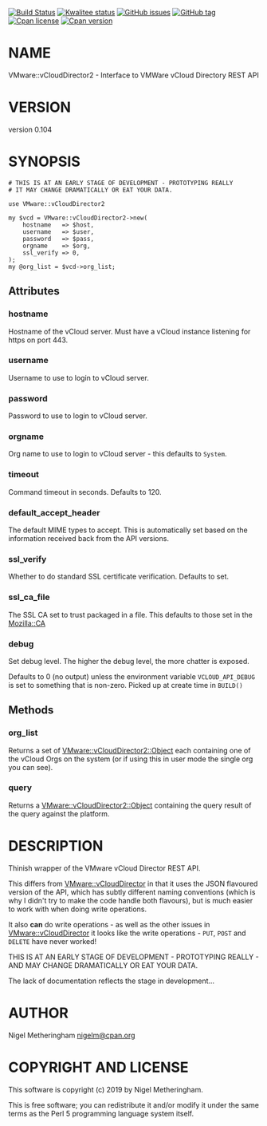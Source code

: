 [![Build Status](https://travis-ci.org/Perl-VMware/VMware-vCloudDirector2.svg?branch=master)](https://travis-ci.org/Perl-VMware/VMware-vCloudDirector2)
[![Kwalitee status](http://cpants.cpanauthors.org/dist/VMware-vCloudDirector2.png)](http://cpants.charsbar.org/dist/overview/VMware-vCloudDirector2)
[![GitHub issues](https://img.shields.io/github/issues/Perl-VMware/VMware-vCloudDirector2.svg)](https://github.com/Perl-VMware/VMware-vCloudDirector2/issues)
[![GitHub tag](https://img.shields.io/github/tag/Perl-VMware/VMware-vCloudDirector2.svg)]()
[![Cpan license](https://img.shields.io/cpan/l/VMware-vCloudDirector2.svg)](https://metacpan.org/release/VMware-vCloudDirector2)
[![Cpan version](https://img.shields.io/cpan/v/VMware-vCloudDirector2.svg)](https://metacpan.org/release/VMware-vCloudDirector2)

# NAME

VMware::vCloudDirector2 - Interface to VMWare vCloud Directory REST API

# VERSION

version 0.104

# SYNOPSIS

    # THIS IS AT AN EARLY STAGE OF DEVELOPMENT - PROTOTYPING REALLY
    # IT MAY CHANGE DRAMATICALLY OR EAT YOUR DATA.

    use VMware::vCloudDirector2

    my $vcd = VMware::vCloudDirector2->new(
        hostname   => $host,
        username   => $user,
        password   => $pass,
        orgname    => $org,
        ssl_verify => 0,
    );
    my @org_list = $vcd->org_list;

## Attributes

### hostname

Hostname of the vCloud server.  Must have a vCloud instance listening for https
on port 443.

### username

Username to use to login to vCloud server.

### password

Password to use to login to vCloud server.

### orgname

Org name to use to login to vCloud server - this defaults to `System`.

### timeout

Command timeout in seconds.  Defaults to 120.

### default\_accept\_header

The default MIME types to accept.  This is automatically set based on the
information received back from the API versions.

### ssl\_verify

Whether to do standard SSL certificate verification.  Defaults to set.

### ssl\_ca\_file

The SSL CA set to trust packaged in a file.  This defaults to those set in the
[Mozilla::CA](https://metacpan.org/pod/Mozilla::CA)

### debug

Set debug level.  The higher the debug level, the more chatter is exposed.

Defaults to 0 (no output) unless the environment variable `VCLOUD_API_DEBUG`
is set to something that is non-zero.  Picked up at create time in `BUILD()`

## Methods

### org\_list

Returns a set of [VMware::vCloudDirector2::Object](https://metacpan.org/pod/VMware::vCloudDirector2::Object) each containing one of the
vCloud Orgs on the system (or if using this in user mode the single org you can
see).

### query

Returns a [VMware::vCloudDirector2::Object](https://metacpan.org/pod/VMware::vCloudDirector2::Object) containing the query result of the
query against the platform.

# DESCRIPTION

Thinish wrapper of the VMware vCloud Director REST API.

This differs from [VMware::vCloudDirector](https://metacpan.org/pod/VMware::vCloudDirector) in that it uses the JSON flavoured
version of the API, which has subtly different naming conventions (which is why
I didn't try to make the code handle both flavours), but is much easier to work
with when doing write operations.

It also **can** do write operations - as well as the other issues in
[VMware::vCloudDirector](https://metacpan.org/pod/VMware::vCloudDirector) it looks like the write operations - `PUT`, `POST`
and `DELETE` have never worked!

THIS IS AT AN EARLY STAGE OF DEVELOPMENT - PROTOTYPING REALLY - AND MAY CHANGE
DRAMATICALLY OR EAT YOUR DATA.

The lack of documentation reflects the stage in development...

# AUTHOR

Nigel Metheringham <nigelm@cpan.org>

# COPYRIGHT AND LICENSE

This software is copyright (c) 2019 by Nigel Metheringham.

This is free software; you can redistribute it and/or modify it under
the same terms as the Perl 5 programming language system itself.
